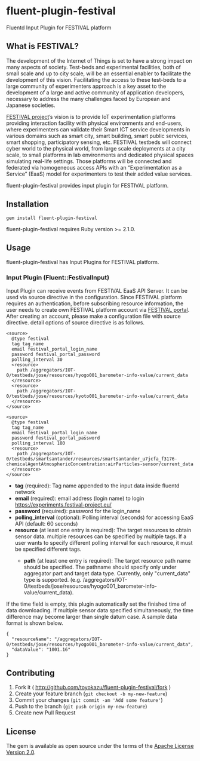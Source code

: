 # fluent-plugin-festival
Fluentd Input Plugin for FESTIVAL platform

## What is FESTIVAL?

The development of the Internet of Things is set to have a strong impact on many aspects of society. Test-beds and experimental facilities, both of small scale and up to city scale, will be an essential enabler to facilitate the development of this vision. Facilitating the access to these test-beds to a large community of experimenters approach is a key asset to the development of a large and active community of application developers, necessary to address the many challenges faced by European and Japanese societies.

[FESTIVAL project](http://www.festival-project.eu/)’s vision is to provide IoT experimentation platforms providing interaction facility with physical environments and end-users, where experimenters can validate their Smart ICT service developments in various domains such as smart city, smart building, smart public services, smart shopping, participatory sensing, etc. FESTIVAL testbeds will connect cyber world to the physical world, from large scale deployments at a city scale, to small platforms in lab environments and dedicated physical spaces simulating real-life settings. Those platforms will be connected and federated via homogeneous access APIs with an “Experimentation as a Service” (EaaS) model for experimenters to test their added value services.

fluent-plugin-festival provides input plugin for FESTIVAL platform.


## Installation

```
gem install fluent-plugin-festival
```

fluent-plugin-festival requires Ruby version >= 2.1.0.

## Usage

fluent-plugin-festival has Input Plugins for FESTIVAL platform.


### Input Plugin (Fluent::FestivalInput)

Input Plugin can receive events from FESTIVAL EaaS API Server. It can be used via source directive in the configuration. Since FESTIVAL platform requires an authentication, before subscribing resource information, the user needs to create own FESTIVAL platform account via [FESTIVAL portal](https://experiments.festival-project.eu/). After creating an account, please make a configuration file with source directive. detail options of source directive is as follows.

```
<source>
  @type festival
  tag tag_name
  email festival_portal_login_name
  password festival_portal_password
  polling_interval 30
  <resource>
    path /aggregators/IOT-0/testbeds/jose/resources/hyogo001_barometer-info-value/current_data
  </resource>
  <resource>
    path /aggregators/IOT-0/testbeds/jose/resources/kyoto001_barometer-info-value/current_data
  </resource>
</source>

<source>
  @type festival
  tag tag_name
  email festival_portal_login_name
  password festival_portal_password
  polling_interval 180
  <resource>
    path /aggregators/IOT-0/testbeds/smartsantander/resources/smartsantander_u7jcfa_f3176-chemicalAgentAtmosphericConcentration:airParticles-sensor/current_data
  </resource>
</source>
```

- **tag** (required): Tag name appended to the input data inside fluentd network
- **email** (required): email address (login name) to login https://experiments.festival-project.eu/
- **password** (required): password for the login_name
- **polling_interval** (optional): Polling interval (seconds) for accessing EaaS API (default: 60 seconds)
- **resource** (at least one entry is required): The target resources to obtain sensor data. multiple resources can be specified by multiple <resource> tags. If a user wants to specify different polling interval for each resource, it must be specified different <source> tags.
  - **path** (at least one entry is required): The target resource path name should be specified. The pathname should specify only under aggregator part and target data type. Currently, only "current_data" type is supported.
 (e.g. /aggregators/IOT-0/testbeds/jose/resources/hyogo001_barometer-info-value/current_data).

If the time field is empty, this plugin automatically set the finished time of data downloading. If multiple sensor data specified simultaneously, the time difference may become larger than single datum case. A sample data format is shown below.

```
{
  "resourceName": "/aggregators/IOT-0/testbeds/jose/resources/hyogo001_barometer-info-value/current_data",
  "dataValue": "1001.16"
}
```

## Contributing

1. Fork it ( http://github.com/toyokazu/fluent-plugin-festival/fork )
2. Create your feature branch (`git checkout -b my-new-feature`)
3. Commit your changes (`git commit -am 'Add some feature'`)
4. Push to the branch (`git push origin my-new-feature`)
5. Create new Pull Request


## License

The gem is available as open source under the terms of the [Apache License Version 2.0](https://www.apache.org/licenses/LICENSE-2.0).
